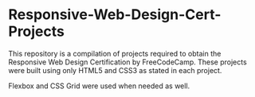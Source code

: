 # Responsive-Web-Design-Cert-Projects
This repository is a compilation of projects required to obtain the Responsive Web Design Certification by FreeCodeCamp. 
These projects were built using only HTML5 and CSS3 as stated in each project.

Flexbox and CSS Grid were used when needed as well.
